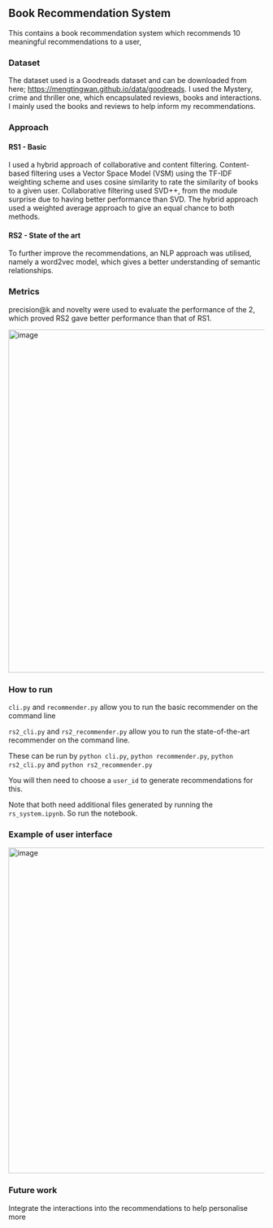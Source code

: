 ## Book Recommendation System

This contains a book recommendation system which recommends 10 meaningful recommendations to a user, 

### Dataset 
The dataset used is a Goodreads dataset and can be downloaded from here; https://mengtingwan.github.io/data/goodreads. I used the Mystery, crime and thriller one, which encapsulated reviews, books and interactions.
I mainly used the books and reviews to help inform my recommendations. 

### Approach 

#### RS1 - Basic
I used a hybrid approach of collaborative and content filtering. Content-based filtering uses a Vector Space Model (VSM) using the TF-IDF weighting scheme and uses cosine similarity to rate the similarity of books to a given user.
Collaborative filtering used SVD++, from the module surprise due to having better performance than SVD. The hybrid approach used a weighted average approach to give an equal chance to both methods. 
#### RS2 - State of the art
To further improve the recommendations, an NLP approach was utilised, namely a word2vec model, which gives a better understanding of semantic relationships.

### Metrics

precision@k and novelty were used to evaluate the performance of the 2, which proved RS2 gave better performance than that of RS1. 

<img width="675" alt="image" src="https://github.com/user-attachments/assets/9a76db4c-29b4-41a4-97f8-89c655596456">

### How to run
`cli.py` and `recommender.py` allow you to run the basic recommender on the command line

`rs2_cli.py` and `rs2_recommender.py` allow you to run the state-of-the-art recommender on the command line. 

These can be run by `python cli.py`, `python recommender.py`, `python rs2_cli.py` and `python rs2_recommender.py`

You will then need to choose a `user_id` to generate recommendations for this. 

Note that both need additional files generated by running the `rs_system.ipynb`. So run the notebook. 

### Example of user interface 
<img width="641" alt="image" src="https://github.com/user-attachments/assets/1b11037e-e2eb-4d7a-b988-1c7e4aa4aac3">


### Future work
Integrate the interactions into the recommendations to help personalise more
